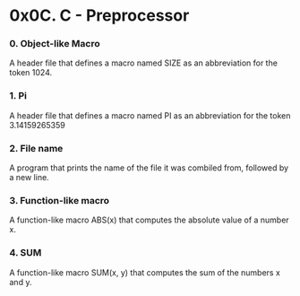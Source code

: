 # 0x0C. C - Preprocessor
### 0. Object-like Macro
A header file that defines a macro named SIZE as an abbreviation for the token 1024.
### 1. Pi
A header file that defines a macro named PI as an abbreviation for the token 3.14159265359
### 2. File name
A program that prints the name of the file it was combiled from, followed by a new line.
### 3. Function-like macro
A function-like macro ABS(x) that computes the absolute value of a number x.
### 4. SUM
A function-like macro SUM(x, y) that computes the sum of the numbers x and y. 
